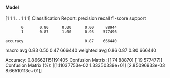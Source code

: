 #### Model
[1 1 1 ... 1 1 1]
Classification Report:
              precision    recall  f1-score   support

           0       0.80      0.00      0.00     88944
           1       0.87      1.00      0.93    577496

    accuracy                           0.87    666440
   macro avg       0.83      0.50      0.47    666440
weighted avg       0.86      0.87      0.80    666440

Accuracy: 0.866621151191405
Confusion Matrix:
[[    74  88870]
 [    19 577477]]
Confusion Matrix (%):
[[1.11037753e-02 1.33350339e+01]
 [2.85096933e-03 8.66510113e+01]]
